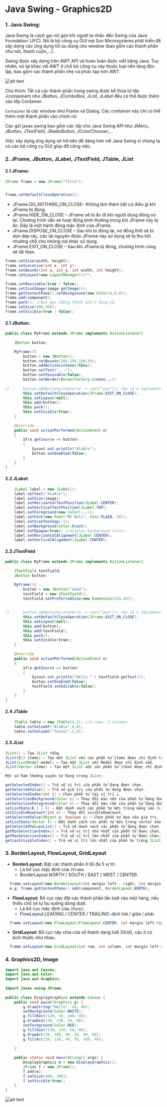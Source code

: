 # Java Swing - Graphics2D

### 1. Java Swing:
Java Swing là cách gọi rút gọn khi người ta nhắc đến Swing của Java Foundation (JFC). Nó là bộ công cụ GUI mà Sun Microsystems phát triển để xây dựng các ứng dụng tối ưu dùng cho window (bao gồm các thành phần như nút, thanh cuộn,…).

Swing được xây dựng trên AWT API và hoàn toàn được viết bằng Java. Tuy nhiên, nó lại khác với AWT ở chỗ bộ công cụ này thuộc loại nền tảng độc lập, bao gồm các thành phần nhẹ và phức tạp hơn AWT.

![alt text](image.png)

Chú thích: Tất cả các thành phần trong swing được kế thừa từ lớp Jcomponent như JButton, JComboBox, JList, JLabel đều có thể được thêm vào lớp Container.

`Container` là các window như Frame và Dialog. Các container này chỉ có thể thêm một thành phần vào chính nó.

Các gói javax.swing bao gồm các lớp cho Java Swing API như JMenu, JButton, JTextField, JRadioButton, JColorChooser,…

Việc xây dựng ứng dụng sẽ trở nên dễ dàng hơn với Java Swing vì chúng ta có các bộ công cụ GUI giúp đỡ công việc.

### 2. JFrame, JButton, JLabel, JTextField, JTable, JList
#### 2.1 JFrame:
```Java
JFrame frame = new JFrame("Title");


frame.setDefaultCloseOperation();
```
- JFrame.DO_NOTHING_ON_CLOSE– Không làm thêm bất cứ điều gì khi JFrame bị đóng.
- JFrame.HIDE_ON_CLOSE – JFrame sẽ bị ẩn đi khi người dùng đóng nó lại. Chương trình vẫn sẽ hoạt động bình thường trong khi JFrame này bị ẩn. Đây là một hành động mặc định của JFrame.
- JFrame.DISPOSE_ON_CLOSE – Sau khi bị đóng lại, nó đồng thời sẽ bị dọn dẹp rác, các tài nguyên được JFrame này sử dụng sẽ bị thu hồi nhường chỗ cho những nơi khác sử dụng.
- JFrame.EXIT_ON_CLOSE – Sau khi JFrame bị đóng, chương trình cũng sẽ tắt theo.

```Java
frame.setSize(width, height);
frame.setLocation(int x, int y);
frame.setBounds(int x, int y, int width, int height);
frame.setLayout(new LayoutManager())**;

frame.setResizable(true / false);
frame.setIconImage(image.getImage());
frame.getContentPane().setBackground(new Color(0,0,0));
frame.add(component);
frame.pack(); //Bao gọn những thành phần đang có
frame.setSize(500,500);
frame.setVisible(true / false);
```

#### 2.1 JButton:
```Java
public class MyFrame extends JFrame implements ActionListener{
    
    JButton button;

    MyFrame(){
        button = new JButton();
        button.setBounds(200,100,100,50);
        button.addActionListener(this);
        button.setText("...");
        button.setFocusable(false);
        button.setBorder(BorderFactory.create...);
       
//      button.addActionListener(e -> sout("poo")); (ko cần implements AL);
        this.setDefaultCloseOperation(JFrame.EXIT_ON_CLOSE);
        this.setLayout(null);
        this.add(button);
        this.pack();
        this.setVisible(true);
    }
    
    @Override
    public void actionPerformed(ActionEvent e)
    {
        if(e.getSource == button)
        {
            Sysout.out.println("AloAlo");
            button.setEnabled(false);
        }
    }
}
```

#### 2.2 JLabel:
```Java
    JLabel label = new JLabel();
    label.setText("AloAlo");
    label.setIcon(image);
    label.setHorizontalTextPosition(JLabel.CENTER);
    label.setVerticalTextPosition(JLabel.TOP);
    label.setForeground(new Color(...));
    label.setFont(new Font("MV Boli", Font.PLAIN, 20));
    label.setIconTextGap(-1);
    label.setBackground(Color.black);
    label.setOpaque(true); //display background color;
    label.setHorizontalAlignment(JLabel.CENTER);
    label.setVerticalAlignment(JLabel.CENTER);

```
#### 2.3 JTextField
```Java
public class MyFrame extends JFrame implements ActionListener{
    
    JTextField textField;
    JButton button;

    MyFrame(){
        button = new JButton("Send");
        textField = new JTextField();
        textField.setPreferredSize(new Dimension(250,40));
        
       
//      button.addActionListener(e -> sout("poo")); (ko cần implements AL);
        this.setDefaultCloseOperation(JFrame.EXIT_ON_CLOSE);
        this.setLayout(null);
        this.add(button);
        this.add(textField);
        this.pack();
        this.setVisible(true);
    }
    
    @Override
    public void actionPerformed(ActionEvent e)
    {
        if(e.getSource == button)
        {
            Sysout.out.println("Hello " + textField.getText());
            button.setEnabled(false);
            textField.setEditable(false);
        }
    }
}
```

#### 2.4 JTable
```Java
    JTable table = new JTable(4,2); //4 rows, 2 columns
    table.setValueAt("AloAlo",0,0);
    table.setValueAt("YesSir",1,0);
```

#### 2.5 JList
```Java
JList() – Tạo JList rỗng.
JList(E[] items) – Tạo một JList với các phần tử items được chỉ định trong mảng.
JList(ListModel model) – Tạo một JList với Model được chỉ định sẵn.
JList(Vector items) – Tạo một JList với các phần tử items được chỉ định trong Vector.

Một số hàm thường xuyên sử dụng trong JList:

getSelectedIndex() – Trả về vị trí của phần tử đang được chọn.
getSelectedValue() – Trả về giá trị của phần tử đang được chọn.
setSelectedIndex(int i) – Chọn phần tử tại vị trí i.
setSelectionBackground(Color c) – Thay đổi màu nền của phần tử đang được chọn.
setSelectionForeground(Color c) – Thay đổi màu chữ của phần tử đang được chọn.
setListData(E [ ] l) – Đặt danh sách các phần tử mới trong mảng vào JList, các phần tử đang tồn tại trong Jlist sẽ bị thay thế.
setVisibleRowCount(int v) – Thay đổi visibleRowCount.
setSelectedValue(Object a, boolean s) – Chọn phần tử dựa vào giá trị.
setListData(Vector l) – Đặt danh sách các phần tử mới trong vector vào JList, các phần tử đang tồn tại trong Jlist sẽ bị thay thế.
getSelectedValuesList() – Trả về danh sách các phần tử đang được chọn.
getMinSelectionIndex() – Trả về vị trí nhỏ nhất của phần tử được chọn, -1 nếu không có phần tử nào được chọn.
getMaxSelectionIndex() – Trả về vị trí lớn nhất của phần tử được chọn, -1 nếu không có phần tử nào được chọn.
getLastVisibleIndex() – Trả về vị trí lớn nhất của phần tử trong JList.
```

### 3. BorderLayout, FlowLayout, GridLayout

- **BorderLayout:** Đặt các thành phần ở tối đa 5 vị trí: 
  - Là bố cục mặc định của `JFrame`.
  - BorderLayout.NORTH / SOUTH / EAST / WEST / CENTER.
```Java
  frame.setLayout(new BorderLayout(int margin left - right, int margin top - bottom));
  e.g: frame.getContentPane().add(component, BorderLayout.NORTH);
```
- **FlowLayout:** Bố cục này đặt các thành phần lần lượt vào một hàng, nếu thiếu chỗ sẽ tự bù xuống dòng dưới.
  - Là bố cục mặc định của `JPanel`.
  - FlowLayout.LEADING / CENTER / TRAILING: dịch trái / giữa / phải.
```Java
  frame.setLayout(new FlowLayout(FlowLayout.CENTER, int margin left-right, int margin top-bottom));
```
- **GridLayout:** Bố cục này chia cửa sổ thành dạng lưới (Grid), các ô có kích thước như nhau.
```Java
  frame.setLayout(new GridLayout(int row, int column, int margin left-right, int margin top-bottom));
```

### 4. Graphics2D, Image
```Java
import java.awt.Canvas;
import java.awt.Color;
import java.awt.Graphics;
 
import javax.swing.JFrame;
 
public class DisplayGraphics extends Canvas {
    public void paint(Graphics g) {
        g.drawString("Hello", 40, 40);
        setBackground(Color.WHITE);
        g.fillRect(130, 30, 100, 80);
        g.drawOval(30, 130, 50, 60);
        setForeground(Color.RED);
        g.fillOval(130, 130, 50, 60);
        g.drawArc(30, 200, 40, 50, 90, 60);
        g.fillArc(30, 130, 40, 50, 180, 40);
 
    }
 
    public static void main(String[] args) {
        DisplayGraphics m = new DisplayGraphics();
        JFrame f = new JFrame();
        f.add(m);
        f.setSize(400, 300);
        f.setVisible(true);
    }
} 
```
![alt text](lop-graphics-trong-java-swing-1-1.png)